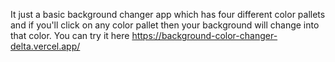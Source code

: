 It just a basic background changer app which has four different color pallets and if you'll click on any color pallet then your background will change into that color. 
You can try it here https://background-color-changer-delta.vercel.app/
